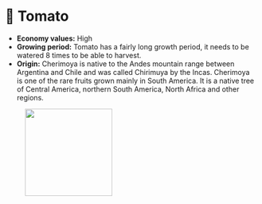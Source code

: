 # 🍈 Tomato

* **Economy values:** High
* **Growing period:** Tomato has a fairly long growth period, it needs to be watered 8 times to be able to harvest.
* **Origin:** Cherimoya is native to the Andes mountain range between Argentina and Chile and was called Chirimuya by the Incas. Cherimoya is one of the rare fruits grown mainly in South America. It is a native tree of Central America, northern South America, North Africa and other regions.

<div>

<figure><img src="../.gitbook/assets/6.png" alt="" width="175"><figcaption></figcaption></figure>

 

<figure><img src="../.gitbook/assets/tree-mid-6.png" alt=""><figcaption></figcaption></figure>

 

<figure><img src="../.gitbook/assets/tree-6.png" alt=""><figcaption></figcaption></figure>

</div>
